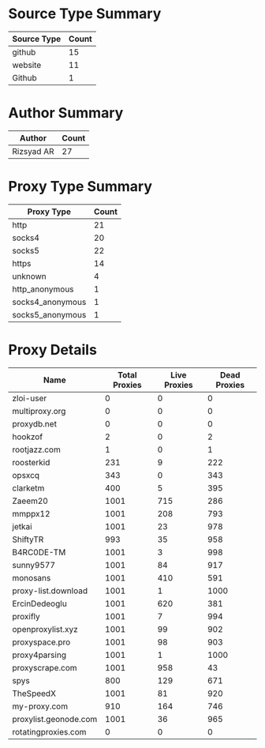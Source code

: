 # Source Type Summary

| Source Type | Count |
|-------------|-------|
| github | 15 |
| website | 11 |
| Github | 1 |


# Author Summary

| Author | Count |
|--------|-------|
| Rizsyad AR | 27 |


# Proxy Type Summary

| Proxy Type | Count |
|------------|-------|
| http | 21 |
| socks4 | 20 |
| socks5 | 22 |
| https | 14 |
| unknown | 4 |
| http_anonymous | 1 |
| socks4_anonymous | 1 |
| socks5_anonymous | 1 |


# Proxy Details

| Name | Total Proxies | Live Proxies | Dead Proxies |
|------|---------------|--------------|---------------|
| zloi-user | 0 | 0 | 0 |
| multiproxy.org | 0 | 0 | 0 |
| proxydb.net | 0 | 0 | 0 |
| hookzof | 2 | 0 | 2 |
| rootjazz.com | 1 | 0 | 1 |
| roosterkid | 231 | 9 | 222 |
| opsxcq | 343 | 0 | 343 |
| clarketm | 400 | 5 | 395 |
| Zaeem20 | 1001 | 715 | 286 |
| mmppx12 | 1001 | 208 | 793 |
| jetkai | 1001 | 23 | 978 |
| ShiftyTR | 993 | 35 | 958 |
| B4RC0DE-TM | 1001 | 3 | 998 |
| sunny9577 | 1001 | 84 | 917 |
| monosans | 1001 | 410 | 591 |
| proxy-list.download | 1001 | 1 | 1000 |
| ErcinDedeoglu | 1001 | 620 | 381 |
| proxifly | 1001 | 7 | 994 |
| openproxylist.xyz | 1001 | 99 | 902 |
| proxyspace.pro | 1001 | 98 | 903 |
| proxy4parsing | 1001 | 1 | 1000 |
| proxyscrape.com | 1001 | 958 | 43 |
| spys | 800 | 129 | 671 |
| TheSpeedX | 1001 | 81 | 920 |
| my-proxy.com | 910 | 164 | 746 |
| proxylist.geonode.com | 1001 | 36 | 965 |
| rotatingproxies.com | 0 | 0 | 0 |
